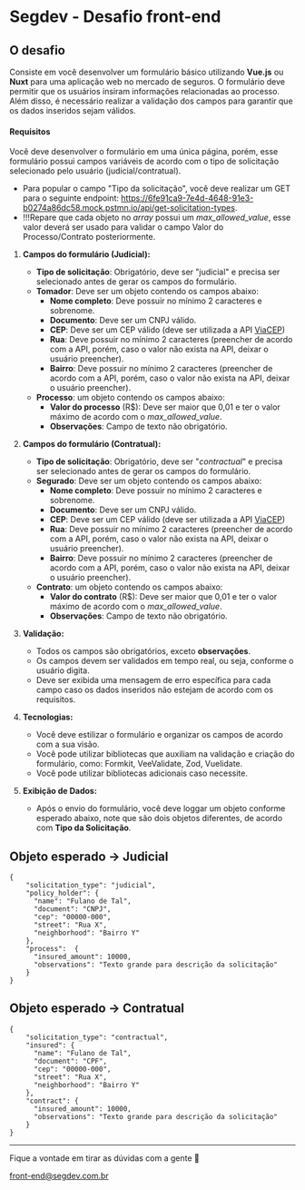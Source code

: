 # Segdev - Desafio front-end

## O desafio
Consiste em você desenvolver um formulário básico utilizando **Vue.js** ou **Nuxt** para uma aplicação web no mercado de seguros. O formulário deve permitir que os usuários insiram informações relacionadas ao processo. Além disso, é necessário realizar a validação dos campos para garantir que os dados inseridos sejam válidos. 

#### Requisitos
Você deve desenvolver o formulário em uma única página, porém, esse formulário possui campos variáveis de acordo com o tipo de solicitação selecionado pelo usuário (judicial/contratual).

* Para popular o campo "Tipo da solicitação", você deve realizar um GET para o seguinte endpoint: https://6fe91ca9-7e4d-4648-91e3-b0274a86dc58.mock.pstmn.io/api/get-solicitation-types.
* !!!Repare que cada objeto no *array* possui um *max_allowed_value*, esse valor deverá ser usado para validar o campo Valor do Processo/Contrato posteriormente.

1.  **Campos do formulário (Judicial):**
    -   **Tipo de solicitação**: Obrigatório, deve ser "judicial" e precisa ser selecionado antes de gerar os campos do formulário.
    -   **Tomador**: Deve ser um objeto contendo os campos abaixo:
	    -   **Nome completo**: Deve possuir no mínimo 2 caracteres e sobrenome.
	    -   **Documento**: Deve ser um CNPJ válido.
	    - **CEP**: Deve ser um CEP válido (deve ser utilizada a API [ViaCEP](https://viacep.com.br))
	    - **Rua**: Deve possuir no mínimo 2 caracteres (preencher de acordo com a API, porém, caso o valor não exista na API, deixar o usuário preencher).
	    - **Bairro**: Deve possuir no mínimo 2 caracteres (preencher de acordo com a API, porém, caso o valor não exista na API, deixar o usuário preencher).
	  - **Processo**: um objeto contendo os campos abaixo:
		  - **Valor do processo** (R$): Deve ser maior que 0,01 e ter o valor máximo de acordo com o *max_allowed_value*.
		  - **Observações**: Campo de texto não obrigatório.
		  
2.  **Campos do formulário (Contratual):**
    -   **Tipo de solicitação**: Obrigatório, deve ser "*contractual*" e precisa ser selecionado antes de gerar os campos do formulário.
    -   **Segurado**: Deve ser um objeto contendo os campos abaixo:
	    -   **Nome completo**: Deve possuir no mínimo 2 caracteres e sobrenome.
	    -   **Documento**: Deve ser um CNPJ válido.
	    - **CEP**: Deve ser um CEP válido (deve ser utilizada a API [ViaCEP](https://viacep.com.br))
	    - **Rua**: Deve possuir no mínimo 2 caracteres (preencher de acordo com a API, porém, caso o valor não exista na API, deixar o usuário preencher).
	    - **Bairro**: Deve possuir no mínimo 2 caracteres (preencher de acordo com a API, porém, caso o valor não exista na API, deixar o usuário preencher).
	  - **Contrato**: um objeto contendo os campos abaixo:
		  - **Valor do contrato** (R$): Deve ser maior que 0,01 e ter o valor máximo de acordo com o *max_allowed_value*.
		  - **Observações**: Campo de texto não obrigatório.
3.  **Validação:**
    
    -   Todos os campos são obrigatórios, exceto **observações**.
    -   Os campos devem ser validados em tempo real, ou seja, conforme o usuário digita.
    -   Deve ser exibida uma mensagem de erro específica para cada campo caso os dados inseridos não estejam de acordo com os requisitos.
    
4.  **Tecnologias:**

    - Você deve estilizar o formulário e organizar os campos de acordo com a sua visão.
    - Você pode utilizar bibliotecas que auxiliam na validação e criação do formulário, como: Formkit, VeeValidate, Zod, Vuelidate.
    - Você pode utilizar bibliotecas adicionais caso necessite.
   
5.  **Exibição de Dados:**
    
    -   Após o envio do formulário, você deve loggar um objeto conforme esperado abaixo, note que são dois objetos diferentes, de acordo com **Tipo da Solicitação**.

## Objeto esperado -> Judicial
    { 
	    "solicitation_type": "judicial", 
	    "policy_holder": {
		  "name": "Fulano de Tal",
		  "document": "CNPJ",
		  "cep": "00000-000",
		  "street": "Rua X",
		  "neighborhood": "Bairro Y"
		},
		"process":  {
		  "insured_amount": 10000,
		  "observations": "Texto grande para descrição da solicitação"
		}
	}

## Objeto esperado -> Contratual
    { 
	    "solicitation_type": "contractual", 
	    "insured": {
		  "name": "Fulano de Tal",
		  "document": "CPF",
		  "cep": "00000-000",
		  "street": "Rua X",
		  "neighborhood": "Bairro Y"
		},
		"contract": {
		  "insured_amount": 10000,
		  "observations": "Texto grande para descrição da solicitação"
		}
	}

---

Fique a vontade em tirar as dúvidas com a gente 🙂

front-end@segdev.com.br 
